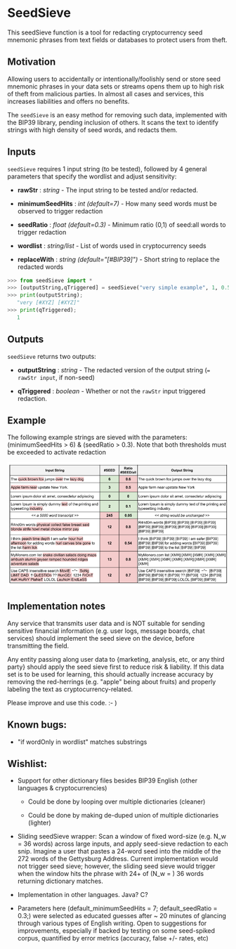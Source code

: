 # SeedSieve
This seedSieve function is a tool for redacting cryptocurrency seed mnemonic phrases from text fields or databases to protect users from theft.

## Motivation
Allowing users to accidentally or intentionally/foolishly send or store seed mnemonic phrases in your data sets or streams opens them up to high risk of theft from malicious parties. In almost all cases and services, this increases liabilities and offers no benefits.

The `seedSieve` is an easy method for removing such data, implemented with the BIP39 library, pending inclusion of others. It scans the text to identify strings with high density of seed words, and redacts them. 

## Inputs

`seedSieve` requires 1 input string (to be tested), followed by 4 general parameters that specify the wordlist and adjust sensitivity: 

* **rawStr** : *string* - The input string to be tested and/or redacted.

* **minimumSeedHits** : *int (default=7)* - How many seed words must be observed to trigger redaction

* **seedRatio** : *float (default=0.3)* - Minimum ratio (0,1) of seed:all words to trigger redaction

* **wordlist** : *string/list* - List of words used in cryptocurrency seeds

* **replaceWith** : *string (default="[#BIP39]")* - Short string to replace the redacted words

```Python
>>> from seedSieve import *
>>> [outputString,qTriggered] = seedSieve("very simple example", 1, 0.5, "word example simple test", "[#XYZ]");
>>> print(outputString);
   "very [#XYZ] [#XYZ]"
>>> print(qTriggered);
   1
``` 
## Outputs

`seedSieve` returns two outputs:

* **outputString** : *string* - The redacted version of the output string (`= rawStr input`, if non-seed)

* **qTriggered** : *boolean* - Whether or not the `rawStr` input triggered redaction.


## Example
The following example strings are sieved with the parameters: (minimumSeedHits > 6) & (seedRatio > 0.3). Note that both thresholds must be exceeded to activate redaction

![ExampleTable](./SeedSieveDemoTable.png)

## Implementation notes
Any service that transmits user data and is NOT suitable for sending sensitive financial information (e.g. user logs, message boards, chat services) should implement the seed sieve on the device, before transmitting the field.

Any entity passing along user data to {marketing, analysis, etc, or any third party} should apply the seed sieve first to reduce risk & liability. If this data set is to be used for learning, this should actually increase accuracy by removing the red-herrings (e.g. "apple" being about fruits) and properly labeling the text as cryptocurrency-related.

Please improve and use this code. :- )

## Known bugs:

-  "if wordOnly in wordlist" matches substrings

## Wishlist:

-  Support for other dictionary files besides BIP39 English (other languages & cryptocurrencies)

   -  Could be done by looping over multiple dictionaries (cleaner)

   -  Could be done by making de-duped union of multiple dictionaries (lighter)

-   Sliding seedSieve wrapper: Scan a window of fixed word-size (e.g. N_w = 36 words) across large inputs, and apply seed-sieve redaction to each snip. Imagine a user that pastes a 24-word seed into the middle of the 272 words of the Gettysburg Address. Current implementation would not trigger seed sieve; however, the sliding seed sieve would trigger when the window hits the phrase with 24+ of (N_w = ) 36 words returning dictionary matches.

-    Implementation in other languages. Java? C?

-    Parameters here (default_minimumSeedHits = 7; default_seedRatio = 0.3;) were selected as educated guesses after ~ 20 minutes of glancing through various types of English writing. Open to suggestions for improvements, especially if backed by testing on some seed-spiked corpus, quantified by error metrics (accuracy, false +/- rates, etc)
